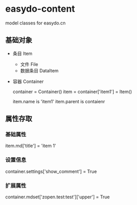 # easydo-content

model classes for easydo.cn

## 基础对象

- 条目 Item
  - 文件 File
  - 数据条目 DataItem
- 容器 Container

  container = Container()
  item = container['item1'] = Item()
  
  item.name is 'item1'
  item.parent is contaienr 

## 属性存取

### 基础属性

  item.md['title'] = 'item 1'

### 设置信息

  container.settings['show_comment'] = True

### 扩展属性

  container.mdset['zopen.test:test']['upper'] = True

